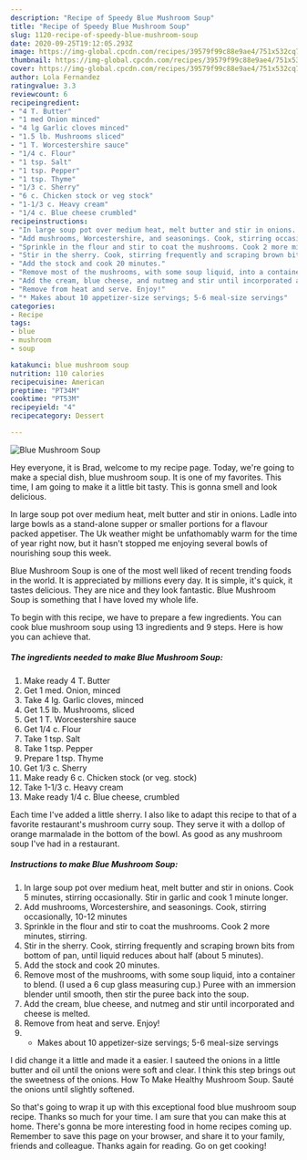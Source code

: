 ```yaml
---
description: "Recipe of Speedy Blue Mushroom Soup"
title: "Recipe of Speedy Blue Mushroom Soup"
slug: 1120-recipe-of-speedy-blue-mushroom-soup
date: 2020-09-25T19:12:05.293Z
image: https://img-global.cpcdn.com/recipes/39579f99c88e9ae4/751x532cq70/blue-mushroom-soup-recipe-main-photo.jpg
thumbnail: https://img-global.cpcdn.com/recipes/39579f99c88e9ae4/751x532cq70/blue-mushroom-soup-recipe-main-photo.jpg
cover: https://img-global.cpcdn.com/recipes/39579f99c88e9ae4/751x532cq70/blue-mushroom-soup-recipe-main-photo.jpg
author: Lola Fernandez
ratingvalue: 3.3
reviewcount: 6
recipeingredient:
- "4 T. Butter"
- "1 med Onion minced"
- "4 lg Garlic cloves minced"
- "1.5 lb. Mushrooms sliced"
- "1 T. Worcestershire sauce"
- "1/4 c. Flour"
- "1 tsp. Salt"
- "1 tsp. Pepper"
- "1 tsp. Thyme"
- "1/3 c. Sherry"
- "6 c. Chicken stock or veg stock"
- "1-1/3 c. Heavy cream"
- "1/4 c. Blue cheese crumbled"
recipeinstructions:
- "In large soup pot over medium heat, melt butter and stir in onions. Cook 5 minutes, stirring occasionally. Stir in garlic and cook 1 minute longer."
- "Add mushrooms, Worcestershire, and seasonings. Cook, stirring occasionally, 10-12 minutes"
- "Sprinkle in the flour and stir to coat the mushrooms. Cook 2 more minutes, stirring."
- "Stir in the sherry. Cook, stirring frequently and scraping brown bits from bottom of pan, until liquid reduces about half (about 5 minutes)."
- "Add the stock and cook 20 minutes."
- "Remove most of the mushrooms, with some soup liquid, into a container to blend. (I used a 6 cup glass measuring cup.) Puree with an immersion blender until smooth, then stir the puree back into the soup."
- "Add the cream, blue cheese, and nutmeg and stir until incorporated and cheese is melted."
- "Remove from heat and serve. Enjoy!"
- "* Makes about 10 appetizer-size servings; 5-6 meal-size servings"
categories:
- Recipe
tags:
- blue
- mushroom
- soup

katakunci: blue mushroom soup 
nutrition: 110 calories
recipecuisine: American
preptime: "PT34M"
cooktime: "PT53M"
recipeyield: "4"
recipecategory: Dessert

---
```



![Blue Mushroom Soup](https://img-global.cpcdn.com/recipes/39579f99c88e9ae4/751x532cq70/blue-mushroom-soup-recipe-main-photo.jpg)

Hey everyone, it is Brad, welcome to my recipe page. Today, we're going to make a special dish, blue mushroom soup. It is one of my favorites. This time, I am going to make it a little bit tasty. This is gonna smell and look delicious.

In large soup pot over medium heat, melt butter and stir in onions. Ladle into large bowls as a stand-alone supper or smaller portions for a flavour packed appetiser. The Uk weather might be unfathomably warm for the time of year right now, but it hasn&#39;t stopped me enjoying several bowls of nourishing soup this week.

Blue Mushroom Soup is one of the most well liked of recent trending foods in the world. It is appreciated by millions every day. It is simple, it's quick, it tastes delicious. They are nice and they look fantastic. Blue Mushroom Soup is something that I have loved my whole life.


To begin with this recipe, we have to prepare a few ingredients. You can cook blue mushroom soup using 13 ingredients and 9 steps. Here is how you can achieve that.

<!--inarticleads1-->

##### The ingredients needed to make Blue Mushroom Soup:

1. Make ready 4 T. Butter
1. Get 1 med. Onion, minced
1. Take 4 lg. Garlic cloves, minced
1. Get 1.5 lb. Mushrooms, sliced
1. Get 1 T. Worcestershire sauce
1. Get 1/4 c. Flour
1. Take 1 tsp. Salt
1. Take 1 tsp. Pepper
1. Prepare 1 tsp. Thyme
1. Get 1/3 c. Sherry
1. Make ready 6 c. Chicken stock (or veg. stock)
1. Take 1-1/3 c. Heavy cream
1. Make ready 1/4 c. Blue cheese, crumbled


Each time I&#39;ve added a little sherry. I also like to adapt this recipe to that of a favorite restaurant&#39;s mushroom curry soup. They serve it with a dollop of orange marmalade in the bottom of the bowl. As good as any mushroom soup I&#39;ve had in a restaurant. 

<!--inarticleads2-->

##### Instructions to make Blue Mushroom Soup:

1. In large soup pot over medium heat, melt butter and stir in onions. Cook 5 minutes, stirring occasionally. Stir in garlic and cook 1 minute longer.
1. Add mushrooms, Worcestershire, and seasonings. Cook, stirring occasionally, 10-12 minutes
1. Sprinkle in the flour and stir to coat the mushrooms. Cook 2 more minutes, stirring.
1. Stir in the sherry. Cook, stirring frequently and scraping brown bits from bottom of pan, until liquid reduces about half (about 5 minutes).
1. Add the stock and cook 20 minutes.
1. Remove most of the mushrooms, with some soup liquid, into a container to blend. (I used a 6 cup glass measuring cup.) Puree with an immersion blender until smooth, then stir the puree back into the soup.
1. Add the cream, blue cheese, and nutmeg and stir until incorporated and cheese is melted.
1. Remove from heat and serve. Enjoy!
1. * Makes about 10 appetizer-size servings; 5-6 meal-size servings


I did change it a little and made it a easier. I sauteed the onions in a little butter and oil until the onions were soft and clear. I think this step brings out the sweetness of the onions. How To Make Healthy Mushroom Soup. Sauté the onions until slightly softened. 

So that's going to wrap it up with this exceptional food blue mushroom soup recipe. Thanks so much for your time. I am sure that you can make this at home. There's gonna be more interesting food in home recipes coming up. Remember to save this page on your browser, and share it to your family, friends and colleague. Thanks again for reading. Go on get cooking!
